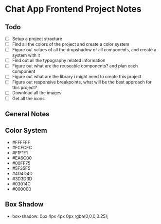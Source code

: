 # Chat App Frontend Project Notes

## Todo

- [ ] Setup a project stracture
- [ ] Find all the colors of the project and create a color system
- [ ] Figure out values of all the dropshadow of all components, and create a system with it
- [ ] Find out all the typography related information
- [ ] Figure out what are the reuseable components? and plan each component
- [ ] Figure out what are the library i might need to create this project
- [ ] Figure out responsive breakpoints, what will be the best approach for this project?
- [ ] Download all the images
- [ ] Get all the icons

## General Notes

## Color System

- #FFFFFF
- #FCFCFC
- #F1F1F1
- #EA6C00
- #00FF75
- #5F35F5
- #4D4D4D
- #3D3D3D
- #03014C
- #000000

## Box Shadow

- box-shadow: 0px 4px 4px 0px rgba(0,0,0,0.25);


